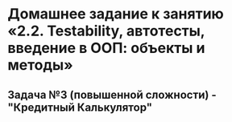 # Домашнее задание к занятию «2.2. Testability, автотесты, введение в ООП: объекты и методы»

## Задача №3 (повышенной сложности) - "Кредитный Калькулятор"


